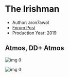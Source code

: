 # The Irishman

* Author: aron7awol
* [Forum Post](https://www.avsforum.com/threads/bass-eq-for-filtered-movies.2995212/post-58881186)
* Production Year: 2019

## Atmos, DD+ Atmos

![img 0](https://i.imgur.com/V6xev1Q.jpg)

![img 0](https://i.imgur.com/5mRUsII.png)

